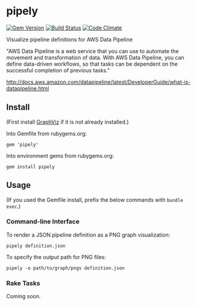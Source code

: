 pipely
======
[![Gem Version](https://badge.fury.io/rb/pipely.png)](http://badge.fury.io/rb/pipely) [![Build Status](https://travis-ci.org/swipely/pipely.png?branch=master)](https://travis-ci.org/swipely/pipely) [![Code Climate](https://codeclimate.com/repos/524b941156b1025b6c08a96a/badges/c0ad2bbec610f1d0f0f7/gpa.png)](https://codeclimate.com/repos/524b941156b1025b6c08a96a/feed)

Visualize pipeline definitions for AWS Data Pipeline

"AWS Data Pipeline is a web service that you can use to automate the movement and transformation of data. With AWS Data Pipeline, you can define data-driven workflows, so that tasks can be dependent on the successful completion of previous tasks."

http://docs.aws.amazon.com/datapipeline/latest/DeveloperGuide/what-is-datapipeline.html


## Install

(First install [GraphViz](http://www.graphviz.org) if it is not already installed.)

Into Gemfile from rubygems.org:

    gem 'pipely'

Into environment gems from rubygems.org:

    gem install pipely


## Usage

(If you used the Gemfile install, prefix the below commands with `bundle exec`.)

### Command-line Interface

To render a JSON pipeline definition as a PNG graph visualization:

    pipely definition.json

To specify the output path for PNG files:

    pipely -o path/to/graph/pngs definition.json

### Rake Tasks

Coming soon.
